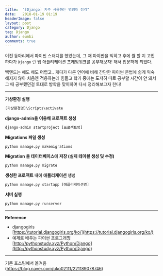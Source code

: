 ```yaml
---
title:  "[Django] 자주 사용하는 명령어 정리"
date:   2018-01-19 01:19
headerImage: false
layout: post
category: Django
tag: Django
author: eunbi
comments: true
---
```



이전 동아리에서 파이썬 스터디를 했었는데, 그 때 파이썬을 익히고 후에 뭘 할 지 고민하다가 `Django` 란 웹 애플리케이션 프레임워크를 공부해보자! 해서 입문하게 되었다.  


백엔드는 해도 해도 어렵고.. 게다가 다른 언어에 비해 간단한 파이썬 문법에 쉽게 익숙해지지 않아 처음엔 적응하는데 힘들고 학기 중에는 도저히 따로 공부할 시간이 안 돼서 그 때 공부했던걸 토대로 방학을 맞이하여 다시 정리해보고자 한다!  

---  

**가상환경 실행**  

```python
[가상환경명]\Scripts\activate
```  


**django-admin을 이용해 프로젝트 생성**  

```python
django-admin startproject [프로젝트명]
```  


**Migrations 파일 생성**  

```python
python manage.py makemigrations
```  

**Migration 을 데이터베이스에 저장 (실제 테이블 생성 및 수정)**  

```python
python manage.py migrate
```  

**생성한 프로젝트 내에 애플리케이션 생성**  

```python
python manage.py startapp [애플리케이션명]
```  

**서버 실행**  

```python
python manage.py runserver
```  


---

**Reference**  
- djangogirls  
 [https://tutorial.djangogirls.org/ko/](https://tutorial.djangogirls.org/ko/)
- 예제로 배우는 파이썬 프로그래밍  
 [http://pythonstudy.xyz/Python/Django](http://pythonstudy.xyz/Python/Django)  



 ---
 기존 포스팅에서 옮겨옴  
 (<https://blog.naver.com/uko02111/221189078746>)  
